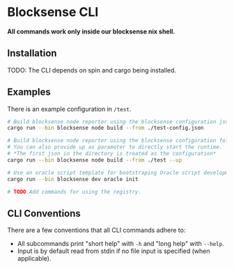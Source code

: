 # Blocksense CLI

**All commands work only inside our blocksense nix shell.**

## Installation

TODO: The CLI depends on spin and cargo being installed.

## Examples

There is an example configuration in `/test`.

```sh
# Build blocksense node reporter using the blocksense configuration json.
cargo run --bin blocksense node build --from ./test-config.json

# Build blocksense node reporter using the blocksense configuration folder.
# You can also provide up as parameter to directly start the runtime.
# *The first json in the directory is treated as the configuration*
cargo run --bin blocksense node build --from ./test --up

# Use an oracle script template for bootstraping Oracle script development.
cargo run --bin blocksense dev oracle init

# TODO Add commands for using the registry.
```

## CLI Conventions

There are a few conventions that all CLI commands adhere to:

- All subcommands print "short help" with `-h` and "long help" with `--help`.
- Input is by default read from stdin if no file input is specified (when
  applicable).
